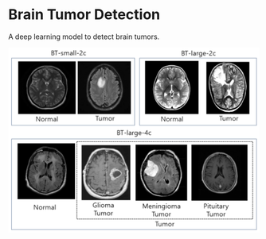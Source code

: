 # Brain Tumor Detection

A deep learning model to detect brain tumors.

<img src='tumor.png' title='tumor image' width='' alt='tumor image' />
